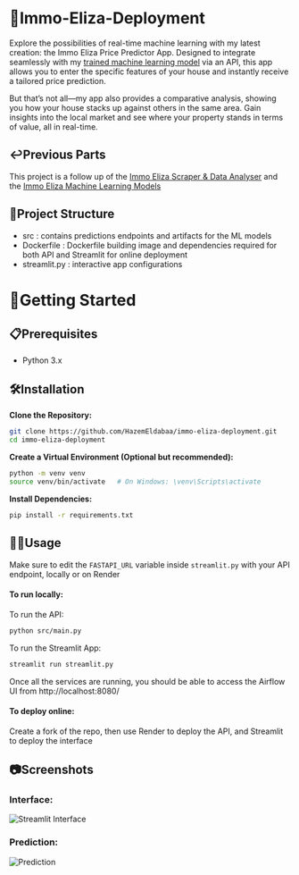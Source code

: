# 🚀Immo-Eliza-Deployment

Explore the possibilities of real-time machine learning with my latest creation: the Immo Eliza Price Predictor App. Designed to integrate seamlessly with my [trained machine learning model](https://github.com/HazemEldabaa/immo-eliza-ml) via an API, this app allows you to enter the specific features of your house and instantly receive a tailored price prediction.

But that’s not all—my app also provides a comparative analysis, showing you how your house stacks up against others in the same area. Gain insights into the local market and see where your property stands in terms of value, all in real-time.
##  ↩️Previous Parts
This project is a follow up of  the [Immo Eliza Scraper & Data Analyser](https://github.com/HazemEldabaa/immo-eliza-goats) and the [Immo Eliza Machine Learning Models](https://github.com/HazemEldabaa/immo-eliza-ml)
##  📁Project Structure
- src : contains predictions endpoints and artifacts for the ML models
- Dockerfile : Dockerfile building image and dependencies required for both API and Streamlit for online deployment
- streamlit.py : interactive app configurations
# 🏁Getting Started

## 📋Prerequisites
- Python 3.x
## 🛠️Installation

**Clone the Repository:**

```bash
git clone https://github.com/HazemEldabaa/immo-eliza-deployment.git
cd immo-eliza-deployment
```
**Create a Virtual Environment (Optional but recommended):**

```bash
python -m venv venv
source venv/bin/activate   # On Windows: \venv\Scripts\activate
```
**Install Dependencies:**

```bash
pip install -r requirements.txt
```
## 👩‍💻Usage
Make sure to edit the ```FASTAPI_URL``` variable inside ```streamlit.py``` with your API endpoint, locally or on Render

#### To run locally:
To run the API:
```bash
python src/main.py
```

To run the Streamlit App:
```bash
streamlit run streamlit.py
```
Once all the services are running, you should be able to access the Airflow UI from http://localhost:8080/

#### To deploy online:
Create a fork of the repo, then use Render to deploy the API, and Streamlit to deploy the interface


## 📷Screenshots

### Interface:
![Streamlit Interface](https://i.ibb.co/48TpjVY/immo-eliza-screenshot1.png)
### Prediction:
![Prediction](https://i.ibb.co/mcTPhmX/image.png)

